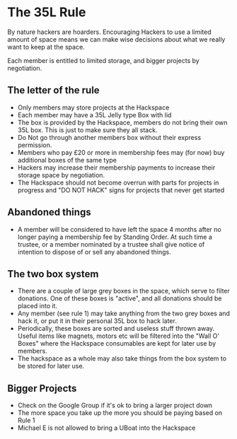 # The 35L Rule

By nature hackers are hoarders. Encouraging Hackers to use a limited amount of space means we can make wise decisions about what we really want to keep at the space.

Each member is entitled to limited storage, and bigger projects by negotiation.

## The letter of the rule

* Only members may store projects at the Hackspace
* Each member may have a 35L Jelly type Box with lid
* The box is provided by the Hackspace, members do not bring their own 35L box. This is just to make sure they all stack.
* Do Not go through another members box without their express permission.
* Members who pay £20 or more in membership fees may (for now) buy additional boxes of the same type
* Hackers may increase their membership payments to increase their storage space by negotiation.
* The Hackspace should not become overrun with parts for projects in progress and "DO NOT HACK" signs for projects that never get started

## Abandoned things

* A member will be considered to have left the space 4 months after no longer paying a membership fee by Standing Order. At such time a trustee, or a member nominated by a trustee shall give notice of intention to dispose of or sell any abandoned things.

## The two box system

* There are a couple of large grey boxes in the space, which serve to filter donations. One of these boxes is "active", and all donations should be placed into it.
* Any member (see rule 1) may take anything from the two grey boxes and hack it, or put it in their personal 35L box to hack later.
* Periodically, these boxes are sorted and useless stuff thrown away. Useful items like magnets, motors etc will be filtered into the "Wall O' Boxes" where the Hackspace consumables are kept for later use by members.
* The hackspace as a whole may also take things from the box system to be stored for later use.

## Bigger Projects

* Check on the Google Group if it's ok to bring a larger project down
* The more space you take up the more you should be paying based on Rule 1
* Michael E is not allowed to bring a UBoat into the Hackspace